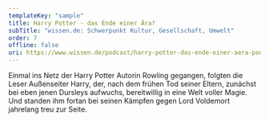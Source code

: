 ```yaml
---
templateKey: "sample"
title: Harry Potter - das Ende einer Ära?
subTitle: "wissen.de: Schwerpunkt Kultur, Gesellschaft, Umwelt"
order: 7
offline: false
uri: https://www.wissen.de/podcast/harry-potter-das-ende-einer-aera-podcast-142
---
```


Einmal ins Netz der Harry Potter Autorin Rowling gegangen, folgten die Leser Außenseiter Harry, der, nach dem frühen Tod seiner Eltern, zunächst bei eben jenen Dursleys aufwuchs, bereitwillig in eine Welt voller Magie. Und standen ihm fortan bei seinen Kämpfen gegen Lord Voldemort jahrelang treu zur Seite.
